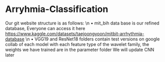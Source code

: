 # Arryhmia-Classification
Our git website structure is as follows: \n
•	mit_bih data base is our refined database, Everyone can access it here https://www.kaggle.com/datasets/taejoongyoon/mitbit-arrhythmia-database \n
•	VGG19 and ResNet18 folders contain test versions on google collab of each model with each feature type of the wavelet family, the weights we have trained are in the parameter folder
We will update CNN later
